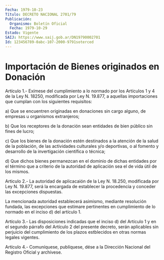 ```yaml
---
Fecha: 1979-10-23
Título: DECRETO NACIONAL 2701/79
Publicación:
  Organismo: Boletín Oficial
  Fecha: 1979-10-29
Estado: Vigente
SAIJ: https://www.saij.gob.ar/DN19790002701
Id: 123456789-0abc-107-2000-9791soterced
---
```

# Importación de Bienes originados en Donación

<a id="1"></a>
Artículo 1.- Exímese del cumplimiento a lo normado por los Artículos 1 y 4 de la Ley N. 18250, modificada por Ley N. 19.877, a aquellas importaciones que cumplan con los siguientes requisitos:

a)  Que  se encuentren originadas en donaciones sin cargo alguno, de empresas u organismos extranjeros;

b) Que los  receptores de la donación sean entidades de bien público sin fines de lucro;

c) Que los bienes  de  la donación estén destinados a la atención de la  salud  de  la  población,  de  las  actividades  culturales  y/o deportivas, o al fomento y desarrollo de la invertigación científica o técnica;

d) Que dichos bienes  permanezcan  en el dominio de dichas entidades por el término que a criterio de la  autoridad  de aplicación sea el de vida útil de los mismos.

<a id="2"></a>
Articulo  2.-  La  autoridad  de  aplicacaión  de  la Ley N. 18.250, modificada  por  Ley  N. 19.877, será la encargada de establecer  la procedencia y conceder las excepciones dispuestas.

La mencionada autoridad  establecerá  asimismo,  mediante resolución fundada, las excepciones que estimare pertinentes en cumplimiento de lo normado en el inciso d) del artículo 1.

<a id="3"></a>
Artículo  3.-  Las  disposiciones  indicadas  que  el  inciso d) del Artículo  1  y  en el segundo párrafo del Artículo 2 del  presente decreto, serán aplicables  sin  perjuicio  del  cumplimiento  de los plazos estblecidos en otras normas legales vigentes.

<a id="4"></a>
Artículo  4.-  Comuníquese, publíquese, dése a la Dirección Nacional del Registro Oficial y archívese.